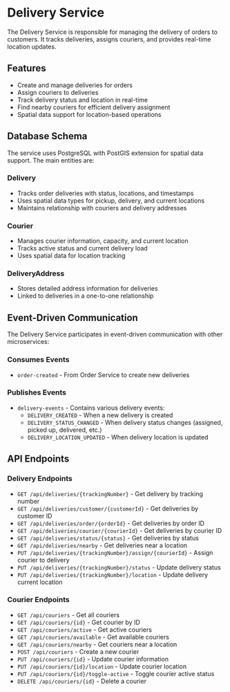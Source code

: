 # Delivery Service

The Delivery Service is responsible for managing the delivery of orders to customers. It tracks deliveries, assigns couriers, and provides real-time location updates.

## Features

- Create and manage deliveries for orders
- Assign couriers to deliveries
- Track delivery status and location in real-time
- Find nearby couriers for efficient delivery assignment
- Spatial data support for location-based operations

## Database Schema

The service uses PostgreSQL with PostGIS extension for spatial data support. The main entities are:

### Delivery
- Tracks order deliveries with status, locations, and timestamps
- Uses spatial data types for pickup, delivery, and current locations
- Maintains relationship with couriers and delivery addresses

### Courier
- Manages courier information, capacity, and current location
- Tracks active status and current delivery load
- Uses spatial data for location tracking

### DeliveryAddress
- Stores detailed address information for deliveries
- Linked to deliveries in a one-to-one relationship

## Event-Driven Communication

The Delivery Service participates in event-driven communication with other microservices:

### Consumes Events
- `order-created` - From Order Service to create new deliveries

### Publishes Events
- `delivery-events` - Contains various delivery events:
  - `DELIVERY_CREATED` - When a new delivery is created
  - `DELIVERY_STATUS_CHANGED` - When delivery status changes (assigned, picked up, delivered, etc.)
  - `DELIVERY_LOCATION_UPDATED` - When delivery location is updated

## API Endpoints

### Delivery Endpoints
- `GET /api/deliveries/{trackingNumber}` - Get delivery by tracking number
- `GET /api/deliveries/customer/{customerId}` - Get deliveries by customer ID
- `GET /api/deliveries/order/{orderId}` - Get deliveries by order ID
- `GET /api/deliveries/courier/{courierId}` - Get deliveries by courier ID
- `GET /api/deliveries/status/{status}` - Get deliveries by status
- `GET /api/deliveries/nearby` - Get deliveries near a location
- `PUT /api/deliveries/{trackingNumber}/assign/{courierId}` - Assign courier to delivery
- `PUT /api/deliveries/{trackingNumber}/status` - Update delivery status
- `PUT /api/deliveries/{trackingNumber}/location` - Update delivery current location

### Courier Endpoints
- `GET /api/couriers` - Get all couriers
- `GET /api/couriers/{id}` - Get courier by ID
- `GET /api/couriers/active` - Get active couriers
- `GET /api/couriers/available` - Get available couriers
- `GET /api/couriers/nearby` - Get couriers near a location
- `POST /api/couriers` - Create a new courier
- `PUT /api/couriers/{id}` - Update courier information
- `PUT /api/couriers/{id}/location` - Update courier location
- `PUT /api/couriers/{id}/toggle-active` - Toggle courier active status
- `DELETE /api/couriers/{id}` - Delete a courier